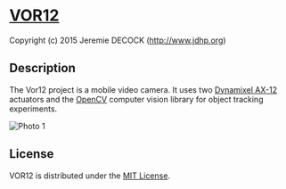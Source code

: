 # [VOR12](http://www.jdhp.org/projects_en.html)

Copyright (c) 2015 Jeremie DECOCK (http://www.jdhp.org)

## Description

The Vor12 project is a mobile video camera.
It uses two [Dynamixel AX-12](http://support.robotis.com/en/product/dynamixel/ax_series/dxl_ax_actuator.htm)
actuators and the [OpenCV](http://opencv.org/) computer vision library for
object tracking experiments. 

![Photo 1](http://download.tuxfamily.org/jdhp/image/vor12-1.jpeg)

## License

VOR12 is distributed under the [MIT License](http://opensource.org/licenses/MIT).
